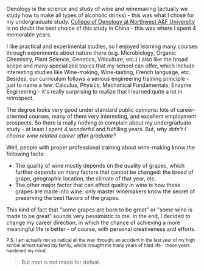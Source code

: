 ---
---

Oenology is the science and study of wine and winemaking (actually we study how to make all types of alcoholic drinks) - this was what I chose for my undergraduate study.
[College of Oenology at Northwest A&F University](http://wine.nwsuaf.edu.cn/) is no doubt the best choice of this study in China - this was where I spent 4 memorable years.

I like practical and experimental studies, so I enjoyed learning many courses through experiments about nature there (e.g. Microbiology, Organic Chemistry, Plant Science, Genetics, Viticulture, etc.)
I also like the broad scope and many specialized topics that my school can offer, which include interesting studies like Wine-making, Wine-tasting, French language, etc.
Besides, our curriculum follows a serious engineering training principle - just to name a few: Calculus, Physics, Mechanical Fundamentals, Enzyme Engineering - it's really surprising to realize that I learned quite a lot in retrospect.

The degree looks very good under standard public opinions: lots of career-oriented courses, many of them very interesting, and excellent employment prospects.
So there is really nothing to complain about my undergraduate study - at least I spent 4 wonderful and fulfilling years.
But, *why didn't I choose wine related career after graduate?*

Well, people with proper professional training about wine-making know the following facts:
-   The quality of wine mostly depends on the quality of grapes, which further depends on many factors that cannot be changed: the breed of grape, geographic location, the climate of that year, etc.
-   The other major factor that can affect quality in wine is how those grapes are made into wine: only master winemakers know the secret of preserving the best flavors of the grapes.

This kind of fact that "some grapes are born to be great" or "some wine is made to be great" sounds very pessimistic to me.
In the end, I decided to change my career direction, in which the chance of achieving a more meaningful life is better - of course, with personal creativeness and efforts.

<small>
P.S. I am actually not so radical all the way through: an accident in the last year of my high school almost ruined my family, which brought me many years of hard life - those years hardened my mind.
</small>

> But man is not made for defeat.
